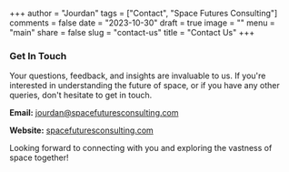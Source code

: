 +++
author = "Jourdan"
tags = ["Contact", "Space Futures Consulting"]
comments = false
date = "2023-10-30"
draft = true
image = ""
menu = "main"
share = false
slug = "contact-us"
title = "Contact Us"
+++

### Get In Touch

Your questions, feedback, and insights are invaluable to us. If you're interested in understanding the future of space, or if you have any other queries, don't hesitate to get in touch.

**Email:** [jourdan@spacefuturesconsulting.com](mailto:jourdan@spacefuturesconsulting.com)

**Website:** [spacefuturesconsulting.com](https://spacefuturesconsulting.com)

Looking forward to connecting with you and exploring the vastness of space together!
